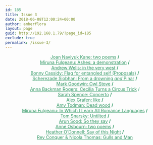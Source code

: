 ```yaml
---
id: 185
title: Issue 3
date: 2018-06-08T12:00:24+00:00
author: amberflora
layout: page
guid: http://192.168.1.79/?page_id=185
exclude: true
permalink: /issue-3/
---
```

<p style="text-align: center;">
  <span style="color: #339966;"><a style="color: #339966;" href="/issues/issue-3/joan-naviyuk-kane-two-poems/">Joan Naviyuk Kane: two poems</a> <strong>/</strong></span><br /> <span style="color: #339966;"><a style="color: #339966;" href="/issues/issue-3/miruna-fulgeanu-ashes/">Miruna Fulgeanu: Ashes: a demonstration</a> <strong>/</strong></span><br /> <span style="color: #339966;"><a style="color: #339966;" href="/issues/issue-3/andrew-wells-in-the-very-west/">Andrew Wells: in the very west</a> <strong>/</strong></span><br /> <span style="color: #339966;"><a style="color: #339966;" href="/issues/issue-3/bonny-cassidy-flag-entangled-self/">Bonny Cassidy: Flag for entangled self (Proposals)</a> <strong>/</strong></span><br /> <span style="color: #339966;"><a style="color: #339966;" href="/issues/issue-3/scherezade-siobhan-two-poems/">Scherezade Siobhan: From a drowning <em>and</em> Pınar</a> <strong>/</strong></span><br /> <span style="color: #339966;"><a style="color: #339966;" href="/issues/issue-3/mark-goodwin-owl-stove/">Mark Goodwin: Owl Stove</a> <strong>/<br /> </strong><a style="color: #339966;" href="/issues/issue-3/anna-backman-rogers-cecilia/">Anna Backman Rogers: Cecilia Turns a Circus Trick</a> /</span><br /> <span style="color: #339966;"><a style="color: #339966;" href="/issues/issue-3/sarah-spence-concerto/">Sarah Spence: Concerto</a> <strong>/</strong></span><br /> <span style="color: #339966;"><a style="color: #339966;" href="/issues/issue-3/alex-grafen-like/">Alex Grafen: like</a> <strong>/</strong></span><br /> <span style="color: #339966;"><a style="color: #339966;" href="/issues/issue-3/amy-todman-dead-wood/">Amy Todman: Dead wood</a> <strong>/</strong></span><br /> <span style="color: #339966;"><a style="color: #339966;" href="/issues/issue-3/miruna-fulgeanu-in-which-i-learn/">Miruna Fulgeanu: In Which I Learn All Romance Languages</a> <strong>/</strong></span><br /> <span style="color: #339966;"><a style="color: #339966;" href="/issues/issue-3/tom-snarsky-untilted/">Tom Snarsky: Untilted</a> <strong>/</strong></span><br /> <span style="color: #339966;"><a style="color: #339966;" href="/issues/issue-3/arun-sood-so-they-say/">Arun Sood: So they say</a> <strong>/</strong></span><br /> <span style="color: #339966;"><a style="color: #339966;" href="/issues/issue-3/anne-osbourn-two-poems/">Anne Osbourn: two poems</a> <strong>/</strong></span><br /> <span style="color: #339966;"><a style="color: #339966;" href="/issues/issue-3/heather-odonnell-say-of-this-night/">Heather O&#8217;Donnell: Say of this Night</a> <strong>/</strong></span><br /> <span style="color: #339966;"><a style="color: #339966;" href="/issues/issue-3/rey-conquer-nicola-thomas-gulls/">Rey Conquer & Nicola Thomas: Gulls and Man</a></span>
</p>

